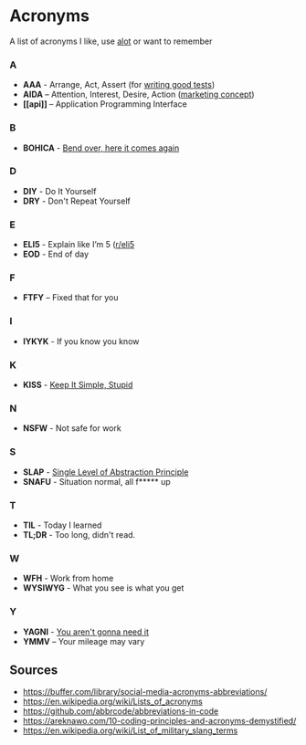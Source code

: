 # Acronyms

A list of acronyms I like, use [alot](https://hyperboleandahalf.blogspot.com/2010/04/alot-is-better-than-you-at-everything.html) or want to remember

### A

- __AAA__ - Arrange, Act, Assert (for [writing good tests](https://automationpanda.com/2020/07/07/arrange-act-assert-a-pattern-for-writing-good-tests/))
- __AIDA__ – Attention, Interest, Desire, Action ([marketing concept](https://blog.hubspot.com/marketing/aida-model))
- __[[api]]__ – Application Programming Interface

### B
- **BOHICA** - [Bend over, here it comes again](https://arc.net/l/quote/fxkuoruh)

### D

- __DIY__ - Do It Yourself
- __DRY__ - Don't Repeat Yourself

### E

- __ELI5__ - Explain like I’m 5 ([r/eli5](https://www.reddit.com/r/explainlikeimfive/)
- __EOD__ - End of day

### F

- __FTFY__ – Fixed that for you

### I

- __IYKYK__ - If you know you know

### K

- __KISS__ - [Keep It Simple, Stupid](http://principles-wiki.net/principles:keep_it_simple_stupid)

### N

- __NSFW__ - Not safe for work

### S

- __SLAP__ - [Single Level of Abstraction Principle](http://principles-wiki.net/principles:single_level_of_abstraction)
- __SNAFU__ - Situation normal, all f***** up

### T

- __TIL__ - Today I learned
- __TL;DR__ - Too long, didn't read.

### W

- __WFH__ - Work from home
- __WYSIWYG__ - What you see is what you get

### Y

- __YAGNI__ - [You aren't gonna need it](http://principles-wiki.net/principles:you_ain_t_gonna_need_it)
- __YMMV__ – Your mileage may vary

## Sources

- https://buffer.com/library/social-media-acronyms-abbreviations/
- https://en.wikipedia.org/wiki/Lists_of_acronyms
- https://github.com/abbrcode/abbreviations-in-code
- https://areknawo.com/10-coding-principles-and-acronyms-demystified/
- https://en.wikipedia.org/wiki/List_of_military_slang_terms
